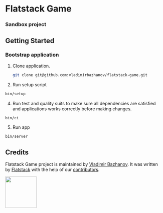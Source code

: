 # Flatstack Game
### Sandbox project
## Getting Started

### Bootstrap application

1. Clone application.

   ```bash
   git clone git@github.com:vladimirbazhanov/flatstack-game.git
   ```
3. Run setup script

  ```bash
  bin/setup
  ```

4. Run test and quality suits to make sure all dependencies are satisfied and applications works correctly before making changes.

  ```bash
  bin/ci
  ```

5. Run app

  ```bash
  bin/server
  ```

## Credits

Flatstack Game project is maintained by [Vladimir Bazhanov](http://github.com/vladimirbazhanov).
It was written by [Flatstack](http://www.flatstack.com) with the help of our
[contributors](http://github.com/vladimirbazhanov/contributors).

[<img src="http://www.flatstack.com/logo.svg" width="100"/>](http://www.flatstack.com)
